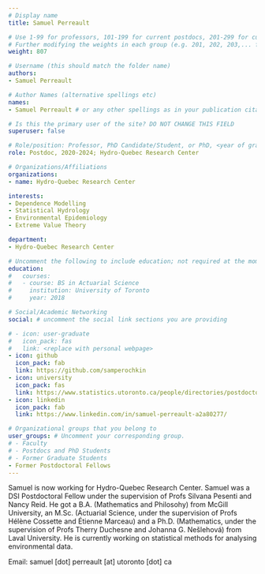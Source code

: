 ```yaml
---
# Display name
title: Samuel Perreault

# Use 1-99 for professors, 101-199 for current postdocs, 201-299 for current phds, 301-399 for current masters, 401-499 for current undergrads, 801-809 for alum postdocs, 811-849 for alum phds, 851-899 for alum masters, and 901-999 for alum undergrads
# Further modifying the weights in each group (e.g. 201, 202, 203,... for current phds) allows customized ordering (e.g. new students first)
weight: 807

# Username (this should match the folder name)
authors:
- Samuel Perreault

# Author Names (alternative spellings etc)
names:
- Samuel Perreault # or any other spellings as in your publication citations

# Is this the primary user of the site? DO NOT CHANGE THIS FIELD
superuser: false

# Role/position: Professor, PhD Candidate/Student, or PhD, <year of graduation>
role: Postdoc, 2020-2024; Hydro-Quebec Research Center

# Organizations/Affiliations
organizations:
- name: Hydro-Quebec Research Center

interests:
- Dependence Modelling
- Statistical Hydrology
- ​Environmental Epidemiology
- ​Extreme Value Theory

department:
- Hydro-Quebec Research Center

# Uncomment the following to include education; not required at the moment.
education:
#   courses:
#   - course: BS in Actuarial Science
#     institution: University of Toronto
#     year: 2018

# Social/Academic Networking
social: # uncomment the social link sections you are providing

# - icon: user-graduate
#   icon_pack: fas
#   link: <replace with personal webpage>
- icon: github
  icon_pack: fab
  link: https://github.com/samperochkin 
- icon: university
  icon_pack: fas
  link: https://www.statistics.utoronto.ca/people/directories/postdoctoral-fellows/samuel-perreault
- icon: linkedin
  icon_pack: fab
  link: https://www.linkedin.com/in/samuel-perreault-a2a80277/

# Organizational groups that you belong to
user_groups: # Uncomment your corresponding group.
# - Faculty
# - Postdocs and PhD Students
# - Former Graduate Students
- Former Postdoctoral Fellows
---
```


Samuel is now working for Hydro-Quebec Research Center. Samuel was a DSI Postdoctoral Fellow under the supervision of Profs Silvana Pesenti and Nancy Reid. He got a B.A. (Mathematics and Philosohy) from McGill University, an M.Sc. (Actuarial Science, under the supervision of Profs Hélène Cossette and Étienne Marceau) and a Ph.D. (Mathematics, under the supervision of Profs Therry Duchesne and Johanna G. Nešlehová) from Laval University. He is currently working on statistical methods for analysing environmental data.

Email: samuel [dot] perreault [at] utoronto [dot] ca
